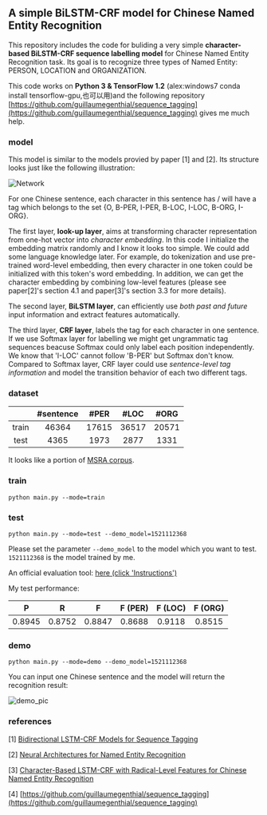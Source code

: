 ## A simple BiLSTM-CRF model for Chinese Named Entity Recognition

This repository includes the code for buliding a very simple __character-based BiLSTM-CRF sequence labelling model__ for Chinese Named Entity Recognition task. Its goal is to recognize three types of Named Entity: PERSON, LOCATION and ORGANIZATION.

This code works on __Python 3 & TensorFlow 1.2__ (alex:windows7 conda install tensorflow-gpu,也可以用)and the following repository [https://github.com/guillaumegenthial/sequence_tagging](https://github.com/guillaumegenthial/sequence_tagging) gives me much help.

### model

This model is similar to the models provied by paper [1] and [2]. Its structure looks just like the following illustration:

![Network](./pics/pic1.png)

For one Chinese sentence, each character in this sentence has / will have a tag which belongs to the set {O, B-PER, I-PER, B-LOC, I-LOC, B-ORG, I-ORG}.

The first layer, __look-up layer__, aims at transforming character representation from one-hot vector into *character embedding*. In this code I initialize the embedding matrix randomly and I know it looks too simple. We could add some language knowledge later. For example, do tokenization and use pre-trained word-level embedding, then every character in one token could be initialized with this token's word embedding. In addition, we can get the character embedding by combining low-level features (please see paper[2]'s section 4.1 and paper[3]'s section 3.3 for more details).

The second layer, __BiLSTM layer__, can efficiently use *both past and future* input information and extract features automatically.

The third layer, __CRF layer__,  labels the tag for each character in one sentence. If we use Softmax layer for labelling we might get ungrammatic tag sequences beacuse Softmax could only label each position independently. We know that 'I-LOC' cannot follow 'B-PER' but Softmax don't know. Compared to Softmax layer, CRF layer could use *sentence-level tag information* and model the transition behavior of each two different tags.


### dataset
|    | #sentence | #PER | #LOC | #ORG |
| :----: | :---: | :---: | :---: | :---: |
| train  | 46364 | 17615 | 36517 | 20571 |
| test   | 4365  | 1973  | 2877  | 1331  |

It looks like a portion of [MSRA corpus](http://sighan.cs.uchicago.edu/bakeoff2006/).

### train

`python main.py --mode=train `

### test

`python main.py --mode=test --demo_model=1521112368`

Please set the parameter `--demo_model` to the model which you want to test. `1521112368` is the model trained by me. 

An official evaluation tool: [here (click 'Instructions')](http://sighan.cs.uchicago.edu/bakeoff2006/)

My test performance:

| P     | R     | F     | F (PER)| F (LOC)| F (ORG)|
| :---: | :---: | :---: | :---: | :---: | :---: |
| 0.8945 | 0.8752 | 0.8847 | 0.8688 | 0.9118 | 0.8515


### demo

`python main.py --mode=demo --demo_model=1521112368`

You can input one Chinese sentence and the model will return the recognition result:

![demo_pic](./pics/pic2.png)



### references

\[1\] [Bidirectional LSTM-CRF Models for Sequence Tagging](https://arxiv.org/pdf/1508.01991v1.pdf)

\[2\] [Neural Architectures for Named Entity Recognition](http://aclweb.org/anthology/N16-1030)

\[3\] [Character-Based LSTM-CRF with Radical-Level Features for Chinese Named Entity Recognition](http://www.nlpr.ia.ac.cn/cip/ZhangPublications/dong-nlpcc-2016.pdf)

\[4\] [https://github.com/guillaumegenthial/sequence_tagging](https://github.com/guillaumegenthial/sequence_tagging)  

